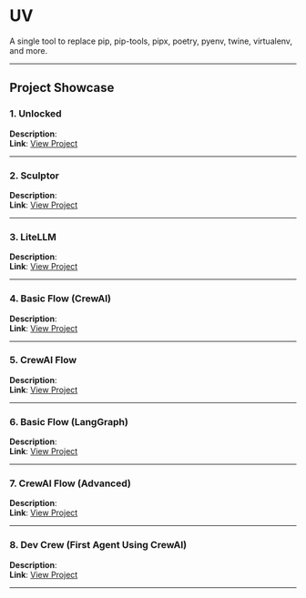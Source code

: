 # UV

A single tool to replace pip, pip-tools, pipx, poetry, pyenv, twine, virtualenv, and more.

---

## Project Showcase

### 1. Unlocked
**Description**:    
**Link**: [View Project](https://github.com/EngineerAbdulQadir/UV/tree/main/Gauge/01%20-%20Unlocked/uv-helloworld)

---

### 2. Sculptor
**Description**:    
**Link**: [View Project](https://github.com/EngineerAbdulQadir/UV/tree/main/Gauge/02%20-%20Sculptor)

---

### 3. LiteLLM
**Description**:    
**Link**: [View Project](https://github.com/EngineerAbdulQadir/UV/tree/main/Gauge/03%20-%20LiteLLM)

---

### 4. Basic Flow (CrewAI)
**Description**:   
**Link**: [View Project](https://github.com/EngineerAbdulQadir/UV/tree/main/Gauge/04%20-%20Flow)

---

### 5. CrewAI Flow
**Description**:   
**Link**: [View Project](https://github.com/EngineerAbdulQadir/UV/tree/main/Gauge/05%20-%20CrewAI%20Flow/grinding)

---

### 6. Basic Flow (LangGraph)
**Description**:   
**Link**: [View Project](https://github.com/EngineerAbdulQadir/UV/tree/main/Gauge/06%20-%20Basic%20Flow%20(LangGraph)/langgraph-flow)

---

### 7. CrewAI Flow (Advanced)
**Description**:   
**Link**: [View Project]()

---

### 8. Dev Crew (First Agent Using CrewAI)
**Description**:   
**Link**: [View Project](https://github.com/EngineerAbdulQadir/UV/tree/main/Gauge/08%20-%20Dev%20Crew%20(First%20Agent%20Using%20CrewAI))

---